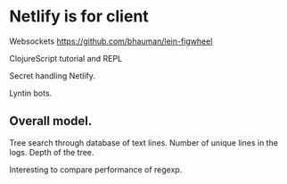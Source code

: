 # Netlify is for client
Websockets
https://github.com/bhauman/lein-figwheel

ClojureScript tutorial and REPL

Secret handling Netlify.

Lyntin bots.

## Overall model.
Tree search through database of text lines.
Number of unique lines in the logs.
Depth of the tree.

Interesting to compare performance of regexp.
